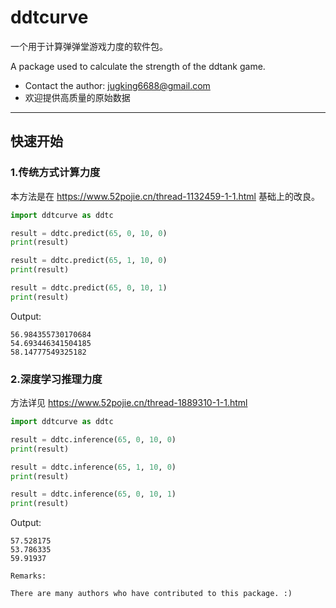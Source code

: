 # ddtcurve

一个用于计算弹弹堂游戏力度的软件包。

A package used to calculate the strength of the ddtank game.

- Contact the author: jugking6688@gmail.com
- 欢迎提供高质量的原始数据
---

## 快速开始
### 1.传统方式计算力度
本方法是在 https://www.52pojie.cn/thread-1132459-1-1.html 基础上的改良。
```python
import ddtcurve as ddtc

result = ddtc.predict(65, 0, 10, 0)
print(result)

result = ddtc.predict(65, 1, 10, 0)
print(result)

result = ddtc.predict(65, 0, 10, 1)
print(result)
```
Output:
```
56.984355730170684
54.693446341504185
58.14777549325182
```
### 2.深度学习推理力度
方法详见 https://www.52pojie.cn/thread-1889310-1-1.html
```python
import ddtcurve as ddtc

result = ddtc.inference(65, 0, 10, 0)
print(result)

result = ddtc.inference(65, 1, 10, 0)
print(result)

result = ddtc.inference(65, 0, 10, 1)
print(result)
```
Output:
```
57.528175
53.786335
59.91937
```

`Remarks:`

`There are many authors who have contributed to this package. :)`







